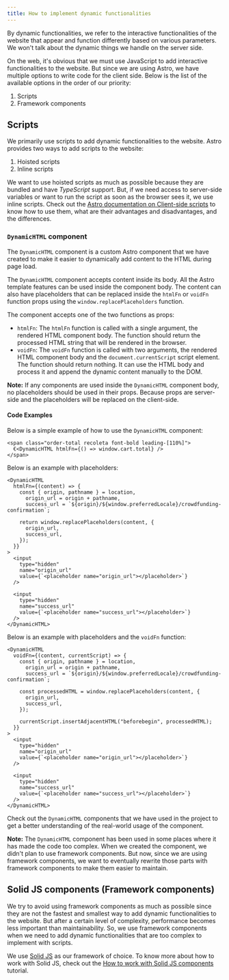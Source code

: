 ```yaml
---
title: How to implement dynamic functionalities
---
```


By dynamic functionalities, we refer to the interactive functionalities of the website that appear and function differently based on various parameters. We won't talk about the dynamic things we handle on the server side.

On the web, it's obvious that we must use JavaScript to add interactive functionalities to the website. But since we are using Astro, we have multiple options to write code for the client side. Below is the list of the available options in the order of our priority:

1. Scripts
2. Framework components

## Scripts

We primarily use scripts to add dynamic functionalities to the website. Astro provides two ways to add scripts to the website:

1. Hoisted scripts
2. Inline scripts

We want to use hoisted scripts as much as possible because they are bundled and have _TypeScript_ support. But, if we need access to server-side variables or want to run the script as soon as the browser sees it, we use inline scripts. Check out the [Astro documentation on Client-side scripts](https://docs.astro.build/en/guides/client-side-scripts/) to know how to use them, what are their advantages and disadvantages, and the differences.

### `DynamicHTML` component

The `DynamicHTML` component is a custom Astro component that we have created to make it easier to dynamically add content to the HTML during page load.

The `DynamicHTML` component accepts content inside its body. All the Astro template features can be used inside the component body. The content can also have placeholders that can be replaced inside the `htmlFn`
or `voidFn` function props using the `window.replacePlaceholders` function.

The component accepts one of the two functions as props:

- `htmlFn`: The `htmlFn` function is called with a single argument, the rendered HTML component body. The function should return the processed HTML string that will be rendered in the browser.
- `voidFn`: The `voidFn` function is called with two arguments, the rendered HTML component body and the `document.currentScript` script element. The function should return nothing. It can use the HTML body and process it and append the dynamic content manually to the DOM.

**Note:** If any components are used inside the `DynamicHTML` component body, no placeholders should be used in their props. Because props are server-side and the placeholders will be replaced on the client-side.

#### Code Examples

Below is a simple example of how to use the `DynamicHTML` component:

```astro
<span class="order-total recoleta font-bold leading-[110%]">
  €<DynamicHTML htmlFn={() => window.cart.total} />
</span>
```

Below is an example with placeholders:

```astro
<DynamicHTML
  htmlFn={(content) => {
    const { origin, pathname } = location,
      origin_url = origin + pathname,
      success_url = `${origin}/${window.preferredLocale}/crowdfunding-confirmation`;

    return window.replacePlaceholders(content, {
      origin_url,
      success_url,
    });
  }}
>
  <input
    type="hidden"
    name="origin_url"
    value={`<placeholder name="origin_url"></placeholder>`}
  />

  <input
    type="hidden"
    name="success_url"
    value={`<placeholder name="success_url"></placeholder>`}
  />
</DynamicHTML>
```

Below is an example with placeholders and the `voidFn` function:

```astro
<DynamicHTML
  voidFn={(content, currentScript) => {
    const { origin, pathname } = location,
      origin_url = origin + pathname,
      success_url = `${origin}/${window.preferredLocale}/crowdfunding-confirmation`;

    const processedHTML = window.replacePlaceholders(content, {
      origin_url,
      success_url,
    });

    currentScript.insertAdjacentHTML("beforebegin", processedHTML);
  }}
>
  <input
    type="hidden"
    name="origin_url"
    value={`<placeholder name="origin_url"></placeholder>`}
  />

  <input
    type="hidden"
    name="success_url"
    value={`<placeholder name="success_url"></placeholder>`}
  />
</DynamicHTML>
```

Check out the `DynamicHTML` components that we have used in the project to get a better understanding of the real-world usage of the component.

**Note:** The `DynamicHTML` component has been used in some places where it has made the code too complex. When we created the component, we didn't plan to use framework components. But now, since we are using framework components, we want to eventually rewrite those parts with framework components to make them easier to maintain.

## Solid JS components (Framework components)

We try to avoid using framework components as much as possible since they are not the fastest and smallest way to add dynamic functionalities to the website. But after a certain level of complexity, performance becomes less important than maintainability. So, we use framework components when we need to add dynamic functionalities that are too complex to implement with scripts.

We use [Solid JS](https://www.solidjs.com/) as our framework of choice. To know more about how to work with Solid JS, check out the [How to work with Solid JS components](/docs/tutorials/how-to-work-with-solid-components.md) tutorial.

